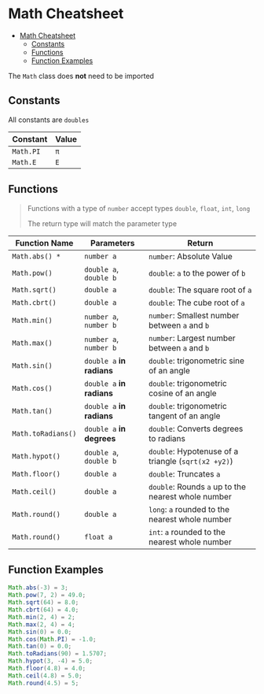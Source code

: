 # Math Cheatsheet

- [Math Cheatsheet](#math-cheatsheet)
  - [Constants](#constants)
  - [Functions](#functions)
  - [Function Examples](#function-examples)

The `Math` class does **not** need to be imported

## Constants

All constants are `doubles`

| Constant  | Value |
| --------- | ----- |
| `Math.PI` | `π`   |
| `Math.E`  | `E`   |

## Functions

> Functions with a type of `number` accept types `double`, `float`, `int`, `long`
> 
> The return type will match the parameter type

| Function Name      | Parameters                | Return                                              |
| ------------------ | ------------------------- | --------------------------------------------------- |
| `Math.abs() *`     | `number a`                | `number`: Absolute Value                            |
| `Math.pow()`       | `double a`, `double b`    | `double`: `a` to the power of `b`                   |
| `Math.sqrt()`      | `double a`                | `double`: The square root of `a`                    |
| `Math.cbrt()`      | `double a`                | `double`: The cube root of `a`                      |
| `Math.min()`       | `number a`, `number b`    | `number`: Smallest number between `a` and `b`       |
| `Math.max()`       | `number a`, `number b`    | `number`: Largest number between `a` and `b`        |
| `Math.sin()`       | `double a` **in radians** | `double`: trigonometric sine of an angle            |
| `Math.cos()`       | `double a` **in radians** | `double`: trigonometric cosine of an angle          |
| `Math.tan()`       | `double a` **in radians** | `double`: trigonometric tangent of an angle         |
| `Math.toRadians()` | `double a` **in degrees** | `double`: Converts degrees to radians               |
| `Math.hypot()`     | `double a`, `double b`    | `double`: Hypotenuse of a triangle (`sqrt(x2 +y2)`) |
| `Math.floor()`     | `double a`                | `double`: Truncates `a`                             |
| `Math.ceil()`      | `double a`                | `double`: Rounds `a` up to the nearest whole number |
| `Math.round()`     | `double a`                | `long`: `a` rounded to the nearest whole number     |
| `Math.round()`     | `float a`                 | `int`: `a` rounded to the nearest whole number      |

## Function Examples

``` java
Math.abs(-3) = 3;
Math.pow(7, 2) = 49.0;
Math.sqrt(64) = 8.0;
Math.cbrt(64) = 4.0;
Math.min(2, 4) = 2;
Math.max(2, 4) = 4;
Math.sin(0) = 0.0;
Math.cos(Math.PI) = -1.0;
Math.tan(0) = 0.0;
Math.toRadians(90) = 1.5707;
Math.hypot(3, -4) = 5.0;
Math.floor(4.8) = 4.0;
Math.ceil(4.8) = 5.0;
Math.round(4.5) = 5;
```
